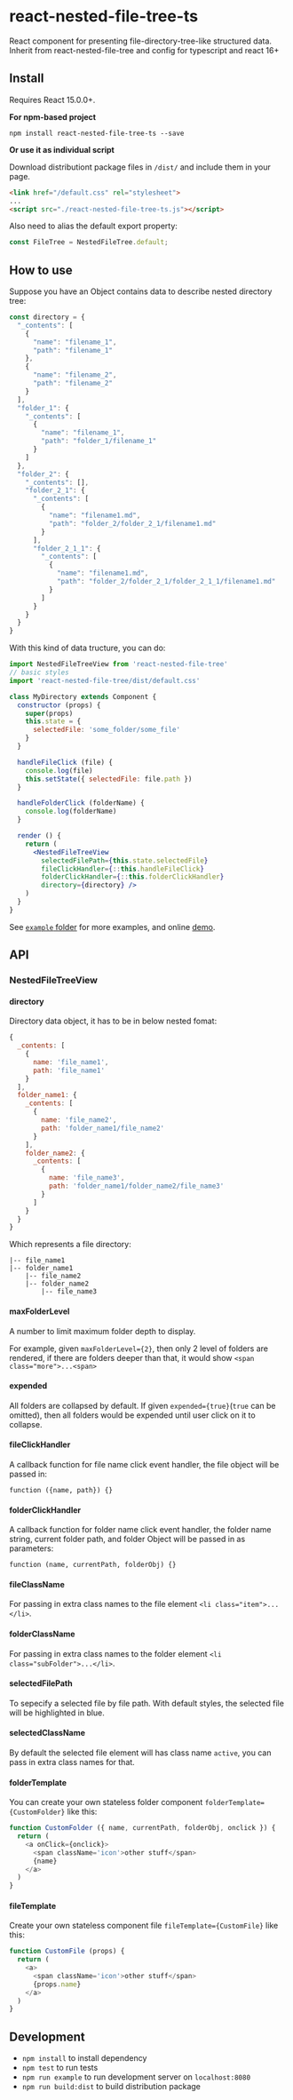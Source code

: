 # react-nested-file-tree-ts

React component for presenting file-directory-tree-like structured data.
Inherit from react-nested-file-tree and config for typescript and react 16+

## Install

Requires React 15.0.0+.

**For npm-based project**

```
npm install react-nested-file-tree-ts --save
```

**Or use it as individual script**

Download distributiont package files in `/dist/` and include them in your page.

```html
<link href="/default.css" rel="stylesheet">
...
<script src="./react-nested-file-tree-ts.js"></script>
```

Also need to alias the default export property:

```javascript
const FileTree = NestedFileTree.default;

```

## How to use

Suppose you have an Object contains data to describe nested directory tree:

```javascript
const directory = {
  "_contents": [
    {
      "name": "filename_1",
      "path": "filename_1"
    },
    {
      "name": "filename_2",
      "path": "filename_2"
    }
  ],
  "folder_1": {
    "_contents": [
      {
        "name": "filename_1",
        "path": "folder_1/filename_1"
      }
    ]
  },
  "folder_2": {
    "_contents": [],
    "folder_2_1": {
      "_contents": [
        {
          "name": "filename1.md",
          "path": "folder_2/folder_2_1/filename1.md"
        }
      ],
      "folder_2_1_1": {
        "_contents": [
          {
            "name": "filename1.md",
            "path": "folder_2/folder_2_1/folder_2_1_1/filename1.md"
          }
        ]
      }
    }
  }
}
```
With this kind of data tructure, you can do:
```jsx
import NestedFileTreeView from 'react-nested-file-tree'
// basic styles
import 'react-nested-file-tree/dist/default.css'

class MyDirectory extends Component {
  constructor (props) {
    super(props)
    this.state = {
      selectedFile: 'some_folder/some_file'
    }
  }  

  handleFileClick (file) {
    console.log(file)
    this.setState({ selectedFile: file.path })
  }

  handleFolderClick (folderName) {
    console.log(folderName)
  }

  render () {
    return (
      <NestedFileTreeView
        selectedFilePath={this.state.selectedFile}
        fileClickHandler={::this.handleFileClick}
        folderClickHandler={::this.folderClickHandler}
        directory={directory} />
    )
  }
}

```

See [`example` folder](/example) for more examples, and online [demo](https://woodpig07.github.io/react-nested-file-tree/).

## API

### NestedFileTreeView

#### directory

Directory data object, it has to be in below nested fomat:
```javascript
{
  _contents: [
    {
      name: 'file_name1',
      path: 'file_name1'
    }
  ],
  folder_name1: {
    _contents: [
      {
        name: 'file_name2',
        path: 'folder_name1/file_name2'
      }
    ],
    folder_name2: {
      _contents: [
        {
          name: 'file_name3',
          path: 'folder_name1/folder_name2/file_name3'
        }
      ]
    }
  }
}
```
Which represents a file directory:
```
|-- file_name1
|-- folder_name1
    |-- file_name2
    |-- folder_name2
        |-- file_name3

```

#### maxFolderLevel

A number to limit maximum folder depth to display.

For example, given `maxFolderLevel={2}`, then only 2 level of folders are rendered, if there are folders deeper than that, it would show `<span class="more">...<span>`


#### expended

All folders are collapsed by default. If given `expended={true}`(`true` can be omitted), then all folders would be expended until user click on it to collapse.

#### fileClickHandler

A callback function for file name click event handler, the file object will be passed in:
```
function ({name, path}) {}
``` 

#### folderClickHandler

A callback function for folder name click event handler, the folder name string, current folder path, and folder Object will be passed in as parameters:
```
function (name, currentPath, folderObj) {}
``` 

#### fileClassName

For passing in extra class names to the file element `<li class="item">...</li>`.

#### folderClassName

For passing in extra class names to the folder element `<li class="subFolder">...</li>`.

#### selectedFilePath

To sepecify a selected file by file path. With default styles, the selected file will be highlighted in blue.

#### selectedClassName

By default the selected file element will has class name `active`, you can pass in extra class names for that.

#### folderTemplate

You can create your own stateless folder component `folderTemplate={CustomFolder}` like this:
```javascript
function CustomFolder ({ name, currentPath, folderObj, onclick }) {
  return (
    <a onClick={onclick}>
      <span className='icon'>other stuff</span>
      {name}
    </a>
  )
}
```

#### fileTemplate

Create your own stateless component file `fileTemplate={CustomFile}` like this:
```javascript
function CustomFile (props) {
  return (
    <a>
      <span className='icon'>other stuff</span>
      {props.name}
    </a>
  )
}
```

## Development
- `npm install` to install dependency
- `npm test` to run tests
- `npm run example` to run development server on `localhost:8080`
- `npm run build:dist` to build distribution package

